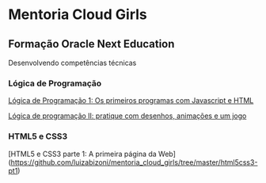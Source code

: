 # Mentoria Cloud Girls
## Formação Oracle Next Education
Desenvolvendo competências técnicas

### Lógica de Programação
[Lógica de Programação 1: Os primeiros programas com Javascript e HTML](https://github.com/luizabizoni/mentoria_cloud_girls/tree/master/logica)

[Lógica de programação II: pratique com desenhos, animações e um jogo](https://github.com/luizabizoni/mentoria_cloud_girls/tree/master/logica2)

### HTML5 e CSS3
[HTML5 e CSS3 parte 1: A primeira página da Web]
(https://github.com/luizabizoni/mentoria_cloud_girls/tree/master/html5css3-pt1)
